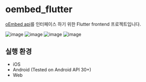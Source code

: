 # oembed_flutter
[oEmbed api](https://github.com/kimdw9983/oEmbed)를 인터페이스 하기 위한 Flutter frontend 프로젝트입니다. 

![image](https://user-images.githubusercontent.com/93891414/184664466-598259dc-cdde-48f3-a8d4-fe279c4ad116.png)
![image](https://user-images.githubusercontent.com/93891414/184664498-e69c96e8-000c-4ff7-8eba-1aa5924afd89.png)
![image](https://user-images.githubusercontent.com/93891414/184664547-1786d599-6cbb-446d-966c-b5895594922c.png)
![image](https://user-images.githubusercontent.com/93891414/184664613-27a966e1-ef13-4668-829c-b78eefbaebc4.png)

## 실행 환경
- iOS
- Android (Tested on Android API 30+)
- Web
